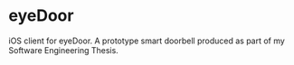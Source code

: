 eyeDoor
=======

iOS client for eyeDoor. A prototype smart doorbell produced as part of my Software Engineering Thesis.
